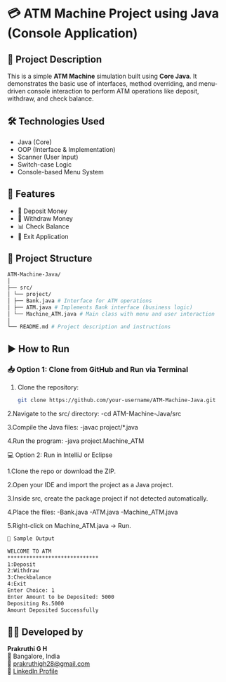 # 💳 ATM Machine Project using Java (Console Application)

## 📌 Project Description

This is a simple **ATM Machine** simulation built using **Core Java**. It demonstrates the basic use of interfaces, method overriding, and menu-driven console interaction to perform ATM operations like deposit, withdraw, and check balance.


## 🛠️ Technologies Used

- Java (Core)
- OOP (Interface & Implementation)
- Scanner (User Input)
- Switch-case Logic
- Console-based Menu System

## 📌 Features

- 🏦 Deposit Money
- 💸 Withdraw Money
- 📊 Check Balance
- 🚪 Exit Application

## 📂 Project Structure

```bash
ATM-Machine-Java/
│
├── src/
│ └── project/
│ ├── Bank.java # Interface for ATM operations
│ ├── ATM.java # Implements Bank interface (business logic)
│ └── Machine_ATM.java # Main class with menu and user interaction
│
└── README.md # Project description and instructions
```

## ▶️ How to Run

### 📥 Option 1: Clone from GitHub and Run via Terminal

1. Clone the repository:
   ```bash
   git clone https://github.com/your-username/ATM-Machine-Java.git
   
2.Navigate to the src/ directory:
  -cd ATM-Machine-Java/src
  
3.Compile the Java files:
  -javac project/*.java
  
4.Run the program:
  -java project.Machine_ATM

💻 Option 2: Run in IntelliJ or Eclipse

1.Clone the repo or download the ZIP.

2.Open your IDE and import the project as a Java project.

3.Inside src, create the package project if not detected automatically.

4.Place the files:
  -Bank.java
  -ATM.java
  -Machine_ATM.java

5.Right-click on Machine_ATM.java → Run.

```bash
📌 Sample Output

WELCOME TO ATM
*****************************
1:Deposit
2:Withdraw
3:Checkbalance
4:Exit
Enter Choice: 1
Enter Amount to be Deposited: 5000
Depositing Rs.5000
Amount Deposited Successfully
```
## 👩‍💻 Developed by

**Prakruthi G H**  
📍 Bangalore, India  
📧 prakruthigh28@gmail.com  
🔗 [LinkedIn Profile](https://www.linkedin.com/in/prakruthi-g-h)
